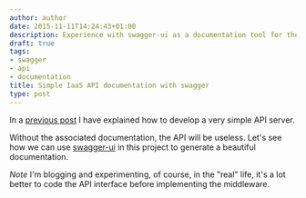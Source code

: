 ```yaml
---
author: author
date: 2015-11-11T14:24:43+01:00
description: Experience with swagger-ui as a documentation tool for the simple iaas api
draft: true
tags:
- swagger
- api
- documentation
title: Simple IaaS API documentation with swagger
type: post
---
```


In a [previous post](http://blog.owulveryck.info/2015/11/10/iaas-like-restfull-api-based-on-microservices/) I have explained how to develop a very simple API server.

Without the associated documentation, the API will be useless. Let's see how we can use [swagger-ui](https://github.com/swagger-api/swagger-ui) 
in this project to generate a beautiful documentation.

*Note* I'm blogging and experimenting, of course, in the "real" life, it's a lot better to code the API interface before implementing the middleware.


